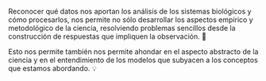 Reconocer qué datos nos aportan los análisis de los sistemas biológicos y cómo procesarlos, nos permite no sólo desarrollar los aspectos empírico y metodológico de la ciencia, resolviendo problemas sencillos desde la construcción de respuestas que impliquen la observación. :eyes:

Esto nos permite también nos permite ahondar en el aspecto abstracto de la ciencia y en el entendimiento de los modelos que subyacen a los conceptos que estamos abordando. :bulb:
